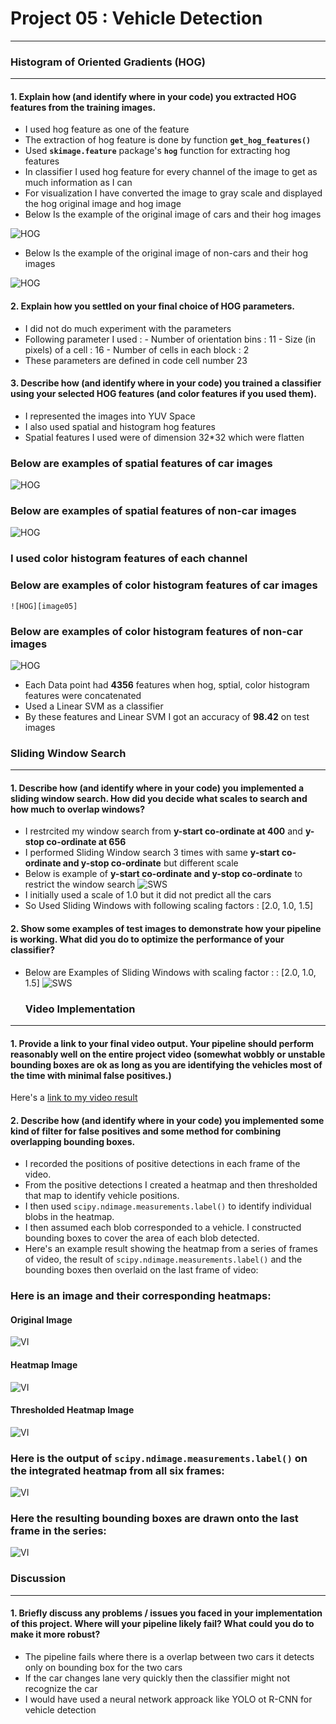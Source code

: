 
#  Project 05 : Vehicle Detection
-----


### Histogram of Oriented Gradients (HOG)

---

[image01]: ./Images/car_hog.jpg "car_hog"
[image02]: ./Images/non_car_hog.jpg "non_car_hog"
[image03]: ./Images/car_spatial.jpg "car_spatial"
[image04]: ./Images/non_car_spatial.jpg "non_car_spatial"
[image05]: ./Images/car_color_hist.jpg "car_color_hist"
[image06]: ./Images/non_car_color_hist.jpg "non_car_color_hist"


#### 1. Explain how (and identify where in your code) you extracted HOG features from the training images.

 - I used hog feature as one of the feature 
 - The extraction of hog feature is done by function **`get_hog_features()`**
 - Used **`skimage.feature`** package's **`hog`** function for extracting hog features 
 - In classifier I used hog feature for every channel of the image to get as much information as I can
 - For visualization I have converted the image to gray scale and displayed the hog original image and hog image
 - Below Is the example of the original image of cars and their hog images
 
 
 ![HOG][image01]

 - Below Is the example of the original image of non-cars and their hog images


 ![HOG][image02]


#### 2. Explain how you settled on your final choice of HOG parameters.

 - I did not do much experiment with the parameters
 - Following parameter I used :
            - Number of orientation bins : 11
            - Size (in pixels) of a cell : 16
            - Number of cells in each block : 2
 - These parameters are defined in code cell number 23

#### 3. Describe how (and identify where in your code) you trained a classifier using your selected HOG features (and color features if you used them).

 - I represented the images into YUV Space
 - I also used spatial and histogram hog features
 - Spatial features I used were of dimension 32*32 which were flatten
 ### **Below are examples of spatial features of car images**
 
  ![HOG][image03]

 ### **Below are examples of spatial features of non-car images**
 
  ![HOG][image04]

 ###  **I used color histogram features of each channel**
 ###  **Below are examples of color histogram features of car images**

    ![HOG][image05]

 ### **Below are examples of color histogram features of non-car images**
 
   ![HOG][image06]
 
 - Each Data point had **4356** features when hog, sptial, color histogram features were concatenated 
 - Used a Linear SVM as a classifier
 - By these features and Linear SVM I got an accuracy of **98.42** on test images
 
 ### Sliding Window Search

---




[image07]: ./Images/restrict_search_window.jpg "restrict_search_window"
[image08]: ./Images/Results.jpg "Results"

#### 1. Describe how (and identify where in your code) you implemented a sliding window search.  How did you decide what scales to search and how much to overlap windows?
 - I restrcited my window search from **y-start co-ordinate at 400** and **y-stop co-ordinate at 656**
 - I performed Sliding Window search 3 times with same **y-start co-ordinate and y-stop co-ordinate** but different scale
 - Below is example of **y-start co-ordinate and y-stop co-ordinate** to restrict the window search
   ![SWS][image07]
 - I initially used a scale of 1.0 but it did not predict all the cars
 - So Used Sliding Windows with following scaling factors : [2.0, 1.0, 1.5]
 
 
#### 2. Show some examples of test images to demonstrate how your pipeline is working.  What did you do to optimize the performance of your classifier?
 - Below are Examples of Sliding Windows with scaling factor : : [2.0, 1.0, 1.5]
   ![SWS][image08]

   
   ### Video Implementation
----

[image09]: ./Images/Results.jpg "Results"
[image10]: ./Images/heatmap.jpg "heatmap"
[image11]: ./Images/after_thresholding.JPG "after_thresholding"
[image12]: ./Images/label_box.JPG "label_box"
[image13]: ./Images/final_result.JPG "label_box"


#### 1. Provide a link to your final video output.  Your pipeline should perform reasonably well on the entire project video (somewhat wobbly or unstable bounding boxes are ok as long as you are identifying the vehicles most of the time with minimal false positives.)
Here's a [link to my video result](./project_video_output.mp4)



#### 2. Describe how (and identify where in your code) you implemented some kind of filter for false positives and some method for combining overlapping bounding boxes.
 - I recorded the positions of positive detections in each frame of the video.  
 - From the positive detections I created a heatmap and then thresholded that map to identify vehicle positions. 
 - I then used `scipy.ndimage.measurements.label()` to identify individual blobs in the heatmap.  
 - I then assumed each blob corresponded to a vehicle.  I constructed bounding boxes to cover the area of each blob detected.  
 - Here's an example result showing the heatmap from a series of frames of video, the result of `scipy.ndimage.measurements.label()` and the bounding boxes then overlaid on the last frame of video:

### Here is an image and their corresponding heatmaps:

  #### Original Image
  ![VI][image09]
  
  #### Heatmap Image
  ![VI][image10]

  #### Thresholded Heatmap Image
  ![VI][image11]

### Here is the output of `scipy.ndimage.measurements.label()` on the integrated heatmap from all six frames:
  ![VI][image12]


### Here the resulting bounding boxes are drawn onto the last frame in the series:
  ![VI][image13]

  
  ### Discussion
-----

#### 1. Briefly discuss any problems / issues you faced in your implementation of this project.  Where will your pipeline likely fail?  What could you do to make it more robust?


- The pipeline fails where there is a overlap between two cars it detects only on bounding box for the two cars
- If the car changes lane very quickly then the classifier might not recognize the car
- I would have used a neural network approack like YOLO ot R-CNN for vehicle detection

